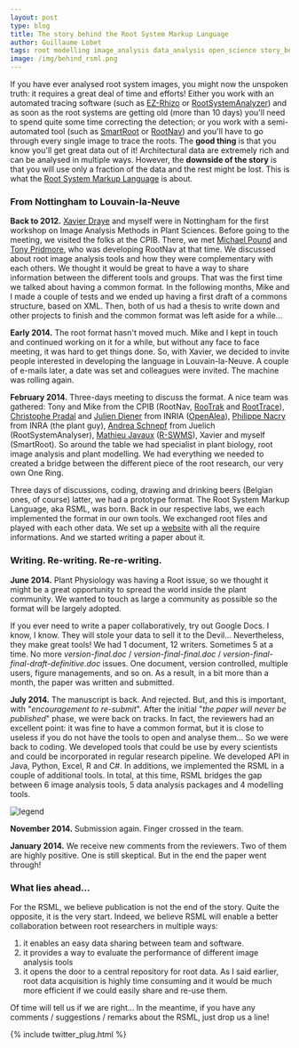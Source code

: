 ```yaml
---
layout: post
type: blog
title: The story behind the Root System Markup Language
author: Guillaume Lobet
tags: root modelling image_analysis data_analysis open_science story_behind
image: /img/behind_rsml.png 
---
```



If you have ever analysed root system images, you might now the unspoken truth: it requires a great deal of time and efforts! Either you work with an automated tracing software (such as [EZ-Rhizo](http://www.psrg.org.uk/plant-biometrics.html) or [RootSystemAnalyzer](http://www.csc.univie.ac.at/rootbox/rsa.html)) and as soon as the root systems are getting old (more than 10 days) you'll need to spend quite some time correcting the detection; or you work with a semi-automated tool (such as [SmartRoot](http://www.uclouvain.be/en-smartroot) or [RootNav](https://www.cpib.ac.uk/tools-resources/software/rootnav/)) and you'll have to go through every single image to trace the roots. The **good thing** is that you know you'll get great data out of it! Architectural data are extremely rich and can be analysed in multiple ways. However, the **downside of the story** is that you will use only a fraction of the data and the rest might be lost. This is what the [Root System Markup Language](rootsystemml.github.io) is about.

### From Nottingham to Louvain-la-Neuve

**Back to 2012.** [Xavier Draye](http://www.uclouvain.be/xavier.draye) and myself were in Nottingham for the first workshop on Image Analysis Methods in Plant Sciences. Before going to the meeting, we visited the folks at the CPIB. There, we met [Michael Pound](https://www.cpib.ac.uk/people/michael-pound/) and [Tony Pridmore](https://www.cpib.ac.uk/people/tony-pridmore/), who was developing RootNav at that time. We discussed about root image analysis tools and how they were complementary with each others. We thought it would be great to have a way to share information between the different tools and groups. That was the first time we talked about having a common format. In the following months, Mike and I made a couple of tests and we ended up having a first draft of a commons structure, based on XML. Then, both of us had a thesis to write down and other projects to finish and the common format was left aside for a while...

**Early 2014.** The root format hasn't moved much. Mike and I kept in touch and continued working on it for a while, but without any face to face meeting, it was hard to get things done. So, with Xavier, we decided to invite people interested in developing the language in Louvain-la-Neuve. A couple of e-mails later, a date was set and colleagues were invited. The machine was rolling again.

**February 2014.** Three-days meeting to discuss the format. A nice team was gathered: Tony and Mike from the CPIB (RootNav, [RooTrak](https://www.cpib.ac.uk/tools-resources/software/rootrak/) and [RootTrace](https://www.cpib.ac.uk/tools-resources/software/roottrace/)), [Christophe Pradal](https://team.inria.fr/virtualplants/christophe-pradal/) and [Julien Diener](http://home-juliendiener.rhcloud.com/) from INRIA ([OpenAlea](http://openalea.gforge.inria.fr/dokuwiki/doku.php)), [Philippe Nacry]() from INRA (the plant guy), [Andrea Schnepf](http://www.fz-juelich.de/ibg/ibg-3/EN/Staff/S/Schnepf%20Dr.%20Andrea.html?nn=1239630) from Juelich (RootSystemAnalyser), [Mathieu Javaux](http://www.uclouvain.be/mathieu.javaux) ([R-SWMS](http://www.fz-juelich.de/ibg/ibg-3/EN/Research/Research%20Topics/Flow%20and%20Transport%20in%20Soil-Plant%20Systems/R-SWMS/artikel.html)), Xavier and myself (SmartRoot). So around the table we had specialist in plant biology, root image analysis and plant modelling. We had everything we needed to created a bridge between the different piece of the root research, our very own One Ring. 

Three days of discussions, coding, drawing and drinking beers (Belgian ones, of course) latter, we had a prototype format. The Root System Markup Language, aka RSML, was born. Back in our respective labs, we each implemented the format in our own tools. We exchanged root files and played with each other data. We set up a [website](rootsystemml.github.io) with all the require informations. And we started writing a paper about it. 

### Writing. Re-writing. Re-re-writing.


**June 2014.** Plant Physiology was having a Root issue, so we thought it might be a great opportunity to spread the world inside the plant community. We wanted to touch as large a community as possible so the format will be largely adopted. 

If you ever need to write a paper collaboratively, try out Google Docs. I know, I know. They will stole your data to sell it to the Devil... Nevertheless, they make great tools! We had 1 document, 12 writers. Sometimes 5 at a time. No more  *version-final.doc* / *version-final-final.doc* / *version-final-final-draft-definitive.doc* issues. One document, version controlled, multiple users, figure managements, and so on. As a result, in a bit more than a month, the paper was written and submitted. 

**July 2014.** The manuscript is back. And rejected. But, and this is important, with "*encouragement to re-submit*". After the initial "*the paper will never be published*" phase, we were back on tracks. In fact, the reviewers had an excellent point: it was fine to have a common format, but it is close to useless if you do not have the tools to open and analyse them... So we were back to coding. We developed tools that could be use by every scientists and could be incorporated in regular research pipeline. We developed API in Java, Python, Excel, R and C#. In additions, we implemented the RSML in a couple of additional tools. In total, at this time, RSML bridges the gap between 6 image analysis tools, 5 data analysis packages and 4 modelling tools.

![legend ](file:///Users/guillaumelobet/Dropbox/research/scripts/websites/guillaumelobet.github.io/img/rsml/figure-4.png)

 
**November 2014.** Submission again. Finger crossed in the team.

**January 2014.** We receive new comments from the reviewers. Two of them are highly positive. One is still skeptical. But in the end the paper went through!

### What lies ahead...

For the RSML, we believe publication is not the end of the story. Quite the opposite, it is the very start. Indeed, we believe RSML will enable a better collaboration between root researchers in multiple ways:

1. it enables an easy data sharing between team and software.
2. it provides a way to evaluate the performance of different image analysis tools
3. it opens the door to a central repository for root data. As I said earlier, root data acquisition is highly time consuming and it would be much more efficient if we could easily share and re-use them.

Of time will tell us if we are right... In the meantime, if you have any comments / suggestions / remarks about the RSML, just drop us a line!


{% include twitter_plug.html %}






